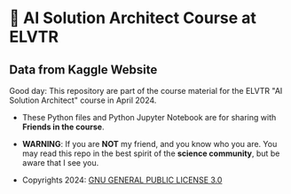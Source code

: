 # 🌻 AI Solution Architect Course at ELVTR

## Data from Kaggle Website

Good day: This repository are part of the course material for the ELVTR "AI Solution Architect" course in April 2024. 

- These Python files and Python Jupyter Notebook are for sharing with **Friends in the course**. 

- **WARNING**: If you are **NOT** my friend, and you know who you are. You may read this repo in the best spirit of the **science community**, but be aware that I see you.

- Copyrights 2024: [GNU GENERAL PUBLIC LICENSE 3.0](https://www.gnu.org/licenses/gpl-3.0.en.html#license-text)
